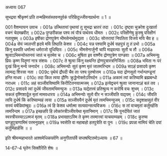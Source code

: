 अध्यायः 067

सुभद्रया श्रीकृष्णं प्रति तन्महिमसंस्तवनपूर्वकं परिक्षिदुज्जीवनप्रार्थना ॥ 1 ॥

001	वैशम्पायन उवाच ।
001a	उत्थितायां पृथायां तु सुभद्रा भ्रातरं तदा ।
001c	दृष्ट्वा चुक्रोश दुःखार्ता वचनं चेदमब्रवीत् ॥
002a	पुण्डरीकाक्ष पश्य त्वं पौत्रं पार्थस्य धीमतः ।
002c	परिक्षीणेषु कुरुषु परिक्षीणं गतायुषम् ॥
003a	इषीका द्रोणपुत्रेण भीमसेनार्थमुद्यता ।
003c	सोत्तरायां निपतिता विजये मयि चैव ह ॥
004a	सेयं ज्वलन्ती हृदये मयि तिष्ठति केशव ।
004c	यन्न पश्यामि दुर्धर्ष सहपुत्रं तु तं प्रभो ॥
005a	किंनु वक्ष्यति धर्मात्मा धर्मराजो युधिष्ठिरः ।
005c	भीमसेनार्जुनौ चापि माद्रवत्याः सुतौ च तौ ॥
006a	श्रुत्वाऽभिमन्योस्तनयं जातं च मृतमेव च ।
006c	मुषिता इव वार्ष्णेय द्रोणपुत्रेण पाण्डवाः ॥
007a	अभिमन्युः प्रियः कृष्ण पितॄणां नात्र संशयः ।
007c	ते श्रुत्वा किंनु वक्ष्यन्ति द्रोणपुत्रास्त्रनिर्जिताः ॥
008a	भविता नः परं दुःखं किंनु मन्ये जनार्दन ।
008c	अभिमन्योः सुतं कृष्ण मृतं जातमरिन्दम ॥
009a	साऽहं प्रसादये कृष्ण त्वामद्य शिरसा नता ।
009c	पृथेयं द्रौपदी चैव ताः पश्य पुरुषोत्तम ॥
010a	यदा द्रोणसुतो गर्भान्पाण्डूनां हन्ति माधव ।
010c	तदा किल त्वया द्रौणिः क्रुद्धेनोक्तोऽरिमर्दन ॥
011a	अकामं त्वां करिष्यामि ब्रह्मबन्धो नराधम ।
011c	अहं सञ्जीवयिष्यामि किरीटितनयात्मजम् ॥
012a	इत्येद्वचनं श्रुत्वा जानानाऽहं बलं तव ।
012c	प्रसादये त्वां दुर्धर्ष जीवतामभिमन्युजः ॥
013a	यद्येतत्त्वं प्रतिश्रुत्य न करोषि वचः शुभम् ।
013c	सकलं वृष्णिशार्दूल मृतां मामवधारय ॥
014a	अभिमन्योः सुतो वीर न सञ्जीवति यद्ययम् ।
014c	जीवति त्वयि दुर्धर्ष किं करिष्याम्यहं त्वया ॥
015a	सञ्जीवयैनं दुर्धर्ष मृतं त्वमभिमन्युजम् ।
015c	सदृशाक्षसुतं वीर सस्यं वर्षन्निवांम्बुदः ॥
016a	त्वं हि केशव धर्मात्मा सत्यवान्सत्यविक्रमः ।
016c	स तां वाचमृतां कर्तुमर्हसि त्वमरिन्दम ॥
017a	इच्छन्नपि हि लोकांस्त्रीञ्जीवयेथा मृतानिमान् ।
017c	किं पुनर्दयितं जातं स्वस्त्रीयस्याऽऽत्मजं मृतम् ॥
018a	प्रभावज्ञाऽस्मि ते कृष्ण तस्मात्त्वां याचयाम्यहम् ।
018c	कुरुष्व पाण्डुपुत्राणामिमं परमनुग्रहम् ॥
019a	स्वसेति वा महाबाहो हतपुत्रेति वा पुनः ।
019c	प्रपन्ना मामियं चेति दयां कर्तुमिहार्हसि ॥ ॥

इति श्रीमन्महाभारते आश्वमेधिकपर्वणि अनुगीतापर्वि सप्तषष्टितमोऽध्यायः ॥ 67 ॥

14-67-4 घृतेन सिक्तैरिति शेषः ॥
